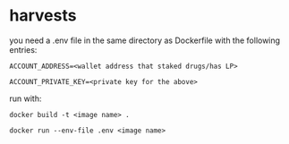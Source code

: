# harvests
you need a .env file in the same directory as Dockerfile with the following entries:

`ACCOUNT_ADDRESS=<wallet address that staked drugs/has LP>`

`ACCOUNT_PRIVATE_KEY=<private key for the above>`

run with:

`docker build -t <image name> .`

`docker run --env-file .env <image name>`

